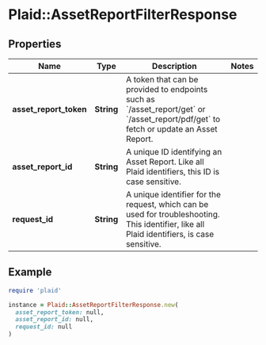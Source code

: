 # Plaid::AssetReportFilterResponse

## Properties

| Name | Type | Description | Notes |
| ---- | ---- | ----------- | ----- |
| **asset_report_token** | **String** | A token that can be provided to endpoints such as &#x60;/asset_report/get&#x60; or &#x60;/asset_report/pdf/get&#x60; to fetch or update an Asset Report. |  |
| **asset_report_id** | **String** | A unique ID identifying an Asset Report. Like all Plaid identifiers, this ID is case sensitive. |  |
| **request_id** | **String** | A unique identifier for the request, which can be used for troubleshooting. This identifier, like all Plaid identifiers, is case sensitive. |  |

## Example

```ruby
require 'plaid'

instance = Plaid::AssetReportFilterResponse.new(
  asset_report_token: null,
  asset_report_id: null,
  request_id: null
)
```

